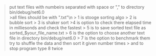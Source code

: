    >put text files with numbeirs separated with space or "," to directory bin/debug/net6.0       
          >all files should be with ".txt"\n
          > 1 is stooge sorting algo
           > 2 is bubble sort
            >  3 is shaker sort
              >4 is option to check there elapsed time in milliesonds and check the fastest
            > 5 is to save sorted text file as sorted_$your_file_name.txt
           > 6 is the option to choose another text file in directory bin/debug/net6.0
          > 7 is the option to benchmark them try to shuffle the data and then sort it given number times
              > and to stop program type 8 twice
